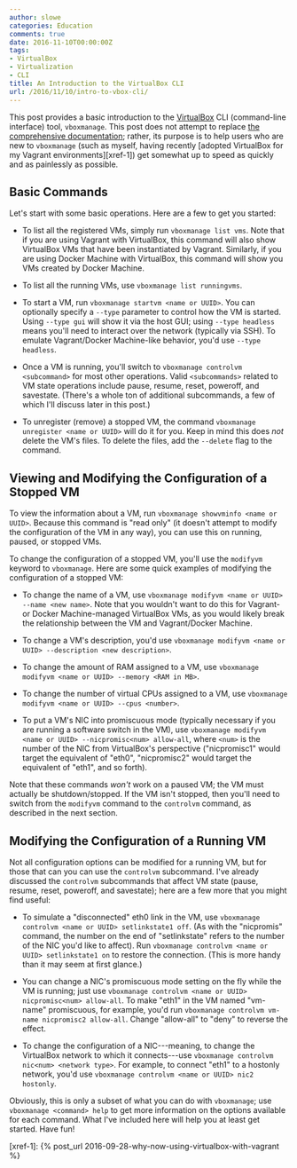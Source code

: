 ```yaml
---
author: slowe
categories: Education
comments: true
date: 2016-11-10T00:00:00Z
tags:
- VirtualBox
- Virtualization
- CLI
title: An Introduction to the VirtualBox CLI
url: /2016/11/10/intro-to-vbox-cli/
---
```


This post provides a basic introduction to the [VirtualBox][link-1] CLI (command-line interface) tool, `vboxmanage`. This post does not attempt to replace [the comprehensive documentation][link-2]; rather, its purpose is to help users who are new to `vboxmanage` (such as myself, having recently [adopted VirtualBox for my Vagrant environments][xref-1]) get somewhat up to speed as quickly and as painlessly as possible.

## Basic Commands

Let's start with some basic operations. Here are a few to get you started:

* To list all the registered VMs, simply run `vboxmanage list vms`. Note that if you are using Vagrant with VirtualBox, this command will also show VirtualBox VMs that have been instantiated by Vagrant. Similarly, if you are using Docker Machine with VirtualBox, this command will show you VMs created by Docker Machine.

* To list all the running VMs, use `vboxmanage list runningvms`.

* To start a VM, run `vboxmanage startvm <name or UUID>`. You can optionally specify a `--type` parameter to control how the VM is started. Using `--type gui` will show it via the host GUI; using `--type headless` means you'll need to interact over the network (typically via SSH). To emulate Vagrant/Docker Machine-like behavior, you'd use `--type headless`.

* Once a VM is running, you'll switch to `vboxmanage controlvm <subcommand>` for most other operations. Valid `<subcommands>` related to VM state operations include pause, resume, reset, poweroff, and savestate. (There's a whole ton of additional subcommands, a few of which I'll discuss later in this post.)

* To unregister (remove) a stopped VM, the command `vboxmanage unregister <name or UUID>` will do it for you. Keep in mind this does _not_ delete the VM's files. To delete the files, add the `--delete` flag to the command.

## Viewing and Modifying the Configuration of a Stopped VM

To view the information about a VM, run `vboxmanage showvminfo <name or UUID>`. Because this command is "read only" (it doesn't attempt to modify the configuration of the VM in any way), you can use this on running, paused, or stopped VMs.

To change the configuration of a stopped VM, you'll use the `modifyvm` keyword to `vboxmanage`. Here are some quick examples of modifying the configuration of a stopped VM:

* To change the name of a VM, use `vboxmanage modifyvm <name or UUID> --name <new name>`. Note that you wouldn't want to do this for Vagrant- or Docker Machine-managed VirtualBox VMs, as you would likely break the relationship between the VM and Vagrant/Docker Machine.

* To change a VM's description, you'd use `vboxmanage modifyvm <name or UUID> --description <new description>`.

* To change the amount of RAM assigned to a VM, use `vboxmanage modifyvm <name or UUID> --memory <RAM in MB>`.

* To change the number of virtual CPUs assigned to a VM, use `vboxmanage modifyvm <name or UUID> --cpus <number>`.

* To put a VM's NIC into promiscuous mode (typically necessary if you are running a software switch in the VM), use `vboxmanage modifyvm <name or UUID> --nicpromisc<num> allow-all`, where `<num>` is the number of the NIC from VirtualBox's perspective ("nicpromisc1" would target the equivalent of "eth0", "nicpromisc2" would target the equivalent of "eth1", and so forth).

Note that these commands _won't_ work on a paused VM; the VM must actually be shutdown/stopped. If the VM isn't stopped, then you'll need to switch from the `modifyvm` command to the `controlvm` command, as described in the next section.

## Modifying the Configuration of a Running VM

Not all configuration options can be modified for a running VM, but for those that can you can use the `controlvm` subcommand. I've already discussed the `controlvm` subcommands that affect VM state (pause, resume, reset, poweroff, and savestate); here are a few more that you might find useful:

* To simulate a "disconnected" eth0 link in the VM, use `vboxmanage controlvm <name or UUID> setlinkstate1 off`. (As with the "nicpromis" command, the number on the end of "setlinkstate" refers to the number of the NIC you'd like to affect). Run `vboxmanage controlvm <name or UUID> setlinkstate1 on` to restore the connection. (This is more handy than it may seem at first glance.)

* You can change a NIC's promiscuous mode setting on the fly while the VM is running; just use `vboxmanage controlvm <name or UUID> nicpromisc<num> allow-all`. To make "eth1" in the VM named "vm-name" promiscuous, for example, you'd run `vboxmanage controlvm vm-name nicpromisc2 allow-all`. Change "allow-all" to "deny" to reverse the effect.

* To change the configuration of a NIC---meaning, to change the VirtualBox network to which it connects---use `vboxmanage controlvm nic<num> <network type>`. For example, to connect "eth1" to a hostonly network, you'd use `vboxmanage controlvm <name or UUID> nic2 hostonly`.

Obviously, this is only a subset of what you can do with `vboxmanage`; use `vboxmanage <command> help` to get more information on the options available for each command. What I've included here will help you at least get started. Have fun!



[link-1]: https://www.virtualbox.org/
[link-2]: https://www.virtualbox.org/manual/UserManual.html
[xref-1]: {% post_url 2016-09-28-why-now-using-virtualbox-with-vagrant %}
